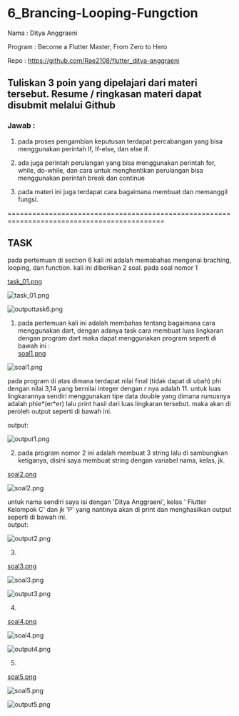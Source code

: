 # 6_Brancing-Looping-Fungction

Nama : Ditya Anggraeni

Program : Become a Flutter Master, From Zero to Hero

Repo : https://github.com/Rae2108/flutter_ditya-anggraeni

## Tuliskan 3 poin yang dipelajari dari materi tersebut. Resume / ringkasan materi dapat disubmit melalui Github

### Jawab : 

1. pada proses pengambian keputusan terdapat percabangan yang bisa menggunakan perintah If, If-else, dan else if.

2. ada juga perintah perulangan yang bisa menggunakan perintah for, while, do-while, dan cara untuk menghentikan perulangan bisa menggunakan perintah break dan continue

3. pada materi ini juga terdapat cara bagaimana membuat dan memanggil fungsi.

============================================================================================

## TASK 

pada pertemuan di section 6 kali ini adalah memabahas mengenai braching, looping, dan function. kali ini diberikan 2 soal. pada soal nomor 1

[task_01.png](./screenshot/task_01.png) 

![task_01.png](./screenshot/task_01.png) 

![outputtask6.png](./screenshot/outputtask6.png) 

1. pada pertemuan kali ini adalah membahas tentang bagaimana cara menggunakan dart, dengan adanya task cara membuat luas lingkaran dengan program dart maka dapat menggunakan program seperti di bawah ini :  
[soal1.png](./screenshot/soal1.png) 

![soal1.png](./screenshot/soal1.png) 

pada program di atas dimana terdapat nilai final (tidak dapat di ubah) phi dengan nilai 3,14 yang bernilai integer dengan r nya adalah 11. untuk luas lingkarannya sendiri menggunakan tipe data double yang dimana rumusnya adalah phie*(er*er) lalu print hasil dari luas lingkaran tersebut. maka akan di peroleh output seperti di bawah ini. 

output:

![output1.png](./screenshot/output1.png) 

2. pada program nomor 2 ini adalah membuat 3 string lalu di sambungkan ketiganya, disini saya membuat string dengan variabel nama, kelas, jk. 

[soal2.png](./screenshot/soal2.png) 

![soal2.png](./screenshot/soal2.png)

untuk nama sendiri saya isi dengan 'Ditya Anggraeni', kelas ' Flutter Kelompok C' dan jk 'P' yang nantinya akan di print dan menghasilkan output seperti di bawah ini.   
output:

![output2.png](./screenshot/output2.png)

3. 
[soal3.png](./screenshot/soal3.png) 

![soal3.png](./screenshot/soal3.png)

![output3.png](./screenshot/output3.png)

4. 
[soal4.png](./screenshot/soal4.png) 

![soal4.png](./screenshot/soal4.png)

![output4.png](./screenshot/output4.png)

5. 
[soal5.png](./screenshot/soal5.png) 

![soal5.png](./screenshot/soal5.png)

![output5.png](./screenshot/output5.png)